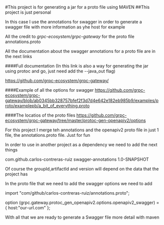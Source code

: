 #This project is for generating a jar for a proto file using MAVEN
##This project is just personal

In this case I use the annotations for swagger in order to generate 
a swagger file with more information as yhe host for example

All the credit to *grpc-ecosystem/grpc-gateway* for the proto file annotations.proto

All the documentation about the swagger annotations for a proto file are in the next links

####Full documentation (In this link is also a way for generating the jar using protoc and go, just need add the --java_out flag)

https://github.com/grpc-ecosystem/grpc-gateway/

####Example of all the options for swagger
https://github.com/grpc-ecosystem/grpc-gateway/blob/ab0345bb328757bfef2f3d7d4e642e182eb985b9/examples/proto/examplepb/a_bit_of_everything.proto

####The locatios of the proto files
https://github.com/grpc-ecosystem/grpc-gateway/tree/master/protoc-gen-openapiv2/options

For this project I merge teh annotations and the openapiv2 proto file in just 
1 file, the annotations.proto file. Just for fun

In order to use in another project as a dependency we need to add the next things

<dependency>
    <groupId>com.github.carlos-contreras-ruiz</groupId>
    <artifactId>swagger-annotations</artifactId>
    <version>1.0-SNAPSHOT</version>
</dependency>

Of course the groupId,artifactId and version will depend on the data that the project has 

In the proto file that we need to add the swagger options we need to add

import "com/github/carlos-contreras-ruiz/annotations.proto";

option (grpc.gateway.protoc_gen_openapiv2.options.openapiv2_swagger) = {
    host:"our-url.com"
};

With all that we are ready to generate a Swagger file more detail with maven